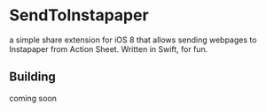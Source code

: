 # SendToInstapaper
a simple share extension for iOS 8 that allows sending webpages to Instapaper from Action Sheet.
Written in Swift, for fun.

## Building
coming soon
